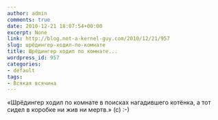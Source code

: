 ```yaml
---
author: admin
comments: true
date: 2010-12-21 18:07:54+00:00
excerpt: None
link: http://blog.not-a-kernel-guy.com/2010/12/21/957
slug: шрёдингер-ходил-по-комнате
title: Шрёдингер ходил по комнате...
wordpress_id: 957
categories:
- default
tags:
- Всякая всячина
---
```


«Шрёдингер ходил по комнате в поисках нагадившего котёнка, а тот сидел в коробке ни жив ни мертв.» (с) :-)
